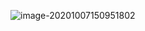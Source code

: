 ![image-20201007150951802](E:%5CMDNotes%5C%E7%81%B5%E5%85%89%E4%B8%80%E7%8E%B0.assets%5Cimage-20201007150951802.png) 





















